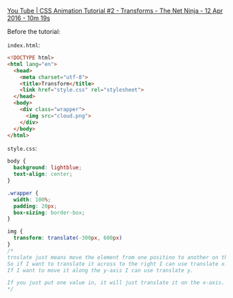 [You Tube | CSS Animation Tutorial #2 - Transforms - The Net Ninja - 12 Apr 2016 - 10m 19s](https://www.youtube.com/watch?v=PH35-BDak0M&t=) 

Before the tutorial:

`index.html`:
```html
<!DOCTYPE html>
<html lang="en">
  <head>
    <meta charset="utf-8">
    <title>Transform</title>
    <link href="style.css" rel="stylesheet">
  </head>
  <body>
    <div class="wrapper">
      <img src="cloud.png">
    </div>
  </body>
</html>
```

`style.css`:
```css
body {
  background: lightblue;
  text-align: center;
}

.wrapper {
  width: 100%;
  padding: 20px;
  box-sizing: border-box;
}

img {
  transform: translate(-300px, 600px)
}
/* 
trnslate just means move the element from one positino to another on the web page.
So if I want to translate it across to the right I can use translate x.
If I want to move it along the y-axis I can use translate y.

If you just put one value in, it will just translate it on the x-axis.
*/
```

